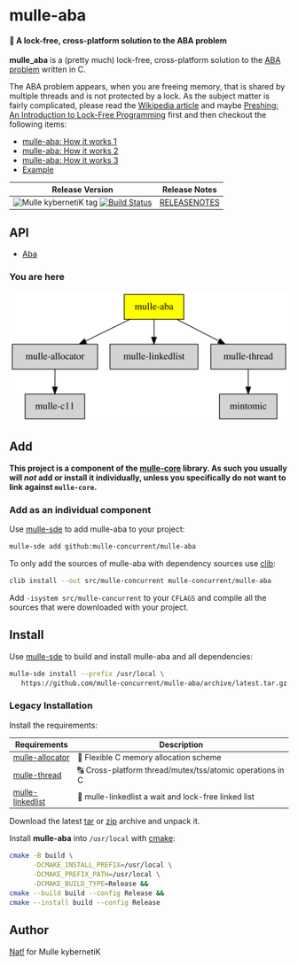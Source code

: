 # mulle-aba

#### 🚮 A lock-free, cross-platform solution to the ABA problem

**mulle_aba** is a (pretty much) lock-free, cross-platform solution to the
[ABA problem](//en.wikipedia.org/wiki/ABA_problem) written in C.

The ABA problem appears, when you are freeing memory, that is shared by
multiple threads and is not protected by a lock. As the subject matter is
fairly complicated, please read the [Wikipedia article](//en.wikipedia.org/wiki/ABA_problem) and maybe [Preshing: An Introduction to Lock-Free Programming](http://preshing.com/20120612/an-introduction-to-lock-free-programming/) first and then checkout the following items:

* [mulle-aba: How it works 1](//www.mulle-kybernetik.com/weblog/2015/mulle_aba_how_it_works_1.html)
* [mulle-aba: How it works 2](//www.mulle-kybernetik.com/weblog/2015/mulle_aba_how_it_works_2.html)
* [mulle-aba: How it works 3](//www.mulle-kybernetik.com/weblog/2015/mulle_aba_how_it_works_3.html)
* [Example](example/main.m)




| Release Version                                       | Release Notes
|-------------------------------------------------------|--------------
| ![Mulle kybernetiK tag](https://img.shields.io/github/tag/mulle-concurrent/mulle-aba.svg) [![Build Status](https://github.com/mulle-concurrent/mulle-aba/workflows/CI/badge.svg)](//github.com/mulle-concurrent/mulle-aba/actions) | [RELEASENOTES](RELEASENOTES.md) |


## API

* [Aba](dox/API_ABA.md)






### You are here

![Overview](overview.dot.svg)





## Add

**This project is a component of the [mulle-core](//github.com/mulle-core/mulle-core) library. As such you usually will *not* add or install it
individually, unless you specifically do not want to link against
`mulle-core`.**


### Add as an individual component

Use [mulle-sde](//github.com/mulle-sde) to add mulle-aba to your project:

``` sh
mulle-sde add github:mulle-concurrent/mulle-aba
```

To only add the sources of mulle-aba with dependency
sources use [clib](https://github.com/clibs/clib):


``` sh
clib install --out src/mulle-concurrent mulle-concurrent/mulle-aba
```

Add `-isystem src/mulle-concurrent` to your `CFLAGS` and compile all the sources that were downloaded with your project.


## Install

Use [mulle-sde](//github.com/mulle-sde) to build and install mulle-aba and all dependencies:

``` sh
mulle-sde install --prefix /usr/local \
   https://github.com/mulle-concurrent/mulle-aba/archive/latest.tar.gz
```

### Legacy Installation

Install the requirements:

| Requirements                                 | Description
|----------------------------------------------|-----------------------
| [mulle-allocator](https://github.com/mulle-c/mulle-allocator)             | 🔄 Flexible C memory allocation scheme
| [mulle-thread](https://github.com/mulle-concurrent/mulle-thread)             | 🔠 Cross-platform thread/mutex/tss/atomic operations in C
| [mulle-linkedlist](https://github.com/mulle-concurrent/mulle-linkedlist)             | 🔂 mulle-linkedlist a wait and lock-free linked list

Download the latest [tar](https://github.com/mulle-concurrent/mulle-aba/archive/refs/tags/latest.tar.gz) or [zip](https://github.com/mulle-concurrent/mulle-aba/archive/refs/tags/latest.zip) archive and unpack it.

Install **mulle-aba** into `/usr/local` with [cmake](https://cmake.org):

``` sh
cmake -B build \
      -DCMAKE_INSTALL_PREFIX=/usr/local \
      -DCMAKE_PREFIX_PATH=/usr/local \
      -DCMAKE_BUILD_TYPE=Release &&
cmake --build build --config Release &&
cmake --install build --config Release
```


## Author

[Nat!](https://mulle-kybernetik.com/weblog) for Mulle kybernetiK  



